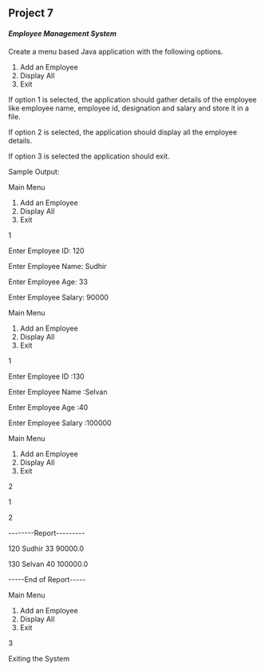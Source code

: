 ## Project 7

#### _Employee Management System_

Create a menu based Java application with the following options.
1. Add an Employee
2. Display All
3. Exit

If option 1 is selected, the application should gather details of the employee like
employee name, employee id, designation and salary and store it in a file.

If option 2 is selected, the application should display all the employee details.

If option 3 is selected the application should exit.

Sample Output:

Main Menu
1. Add an Employee
2. Display All
3. Exit

1

Enter Employee ID: 120

Enter Employee Name: Sudhir

Enter Employee Age: 33

Enter Employee Salary: 90000

Main Menu
1. Add an Employee
2. Display All
3. Exit

1

Enter Employee ID :130

Enter Employee Name :Selvan

Enter Employee Age :40

Enter Employee Salary :100000

Main Menu
1. Add an Employee
2. Display All
3. Exit

2

1

2

--------Report---------

120 Sudhir 33 90000.0

130 Selvan 40 100000.0

-----End of Report-----

Main Menu
1. Add an Employee
2. Display All
3. Exit

3

Exiting the System
